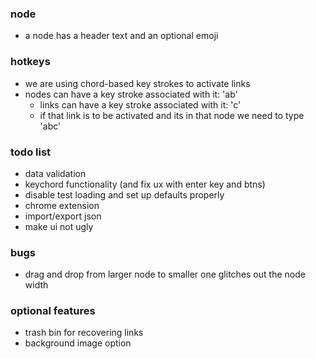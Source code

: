 ### node
- a node has a header text and an optional emoji

### hotkeys
- we are using chord-based key strokes to activate links
- nodes can have a key stroke associated with it: 'ab'
  - links can have a key stroke associated with it: 'c'
  - if that link is to be activated and its in that node we need to type 'abc'

### todo list
- data validation
- keychord functionality (and fix ux with enter key and btns)
- disable test loading and set up defaults properly
- chrome extension
- import/export json
- make ui not ugly

### bugs
- drag and drop from larger node to smaller one glitches out the node width 

### optional features
- trash bin for recovering links
- background image option

